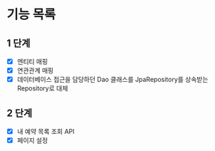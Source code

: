 # 기능 목록
## 1 단계
- [x] 엔티티 매핑
- [x] 연관관계 매핑
- [x] 데이터베이스 접근을 담당하던 Dao 클래스를 JpaRepository를 상속받는 Repository로 대체

## 2 단계
- [x] 내 예약 목록 조회 API
- [x] 페이지 설정
